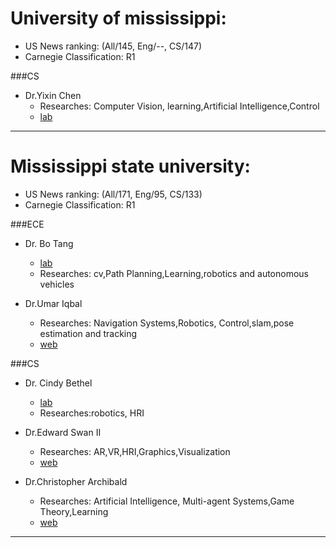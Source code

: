 # University of mississippi: 
- US News ranking: (All/145, Eng/--, CS/147)
- Carnegie Classification: R1

###CS
- Dr.Yixin Chen
    - Researches: Computer Vision, learning,Artificial Intelligence,Control
    - [lab](https://john.cs.olemiss.edu/~ychen/)

---

# Mississippi state university:
- US News ranking: (All/171, Eng/95, CS/133)
- Carnegie Classification: R1

###ECE
- Dr. Bo Tang
    - [lab](http://www.thesailab.com/)
    - Researches: cv,Path Planning,Learning,robotics and autonomous vehicles

- Dr.Umar Iqbal
    - Researches: Navigation Systems,Robotics, Control,slam,pose estimation and tracking
    - [web](https://www.provost.msstate.edu/about/newfaculty/faculty.php?netid=ui8)

###CS
- Dr. Cindy Bethel
    - [lab](http://www.stars.msstate.edu/research/current-projects/)
    - Researches:robotics, HRI

- Dr.Edward Swan II
    - Researches: AR,VR,HRI,Graphics,Visualization
    - [web](http://web.cse.msstate.edu/~swan/)

- Dr.Christopher Archibald 
    - Researches: Artificial Intelligence, Multi-agent Systems,Game Theory,Learning
    - [web](http://web.cse.msstate.edu/~archibald/)

---